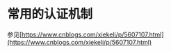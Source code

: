 # 常用的认证机制

参见[https://www.cnblogs.com/xiekeli/p/5607107.html](https://www.cnblogs.com/xiekeli/p/5607107.html)

